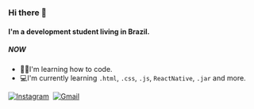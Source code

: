 ### Hi there 👋

#### I'm a development student living in Brazil.

##### NOW

- :man_student:I'm learning how to code.
- 💻I'm currently learning `.html`, `.css`, `.js`, `ReactNative`, `.jar` and more.

[![Instagram](https://img.shields.io/badge/-Instagram-ff0000?style=flat&logo=instagram&logoColor=white)](https://www.instagram.com/oliotaartesanato/)&nbsp;
[![Gmail](https://img.shields.io/badge/-Email-green?style=flat&logo=gmail&logoColor=white)](https://mail.google.com/mail/u/0/?fs=1&to=rubemoliota@gmail.com&su=Contato+-+via+perfil+github&body=Ol%C3%A1+Rubem+Tudo+bem?&tf=cm)&nbsp;
